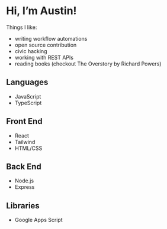 # Hi, I’m Austin!

Things I like:
- writing workflow automations
- open source contribution
- civic hacking
- working with REST APIs
- reading books (checkout The Overstory by Richard Powers)

## Languages
- JavaScript
- TypeScript

## Front End
- React
- Tailwind
- HTML/CSS

## Back End
- Node.js
- Express

## Libraries
- Google Apps Script



<!---
austin-bagwell/austin-bagwell is a ✨ special ✨ repository because its `README.md` (this file) appears on your GitHub profile.
You can click the Preview link to take a look at your changes.
--->
